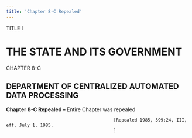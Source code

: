 ```yaml
---
title: 'Chapter 8-C Repealed'
---
```


TITLE I
                                             
THE STATE AND ITS GOVERNMENT
============================

CHAPTER 8-C
                                             
DEPARTMENT OF CENTRALIZED AUTOMATED DATA PROCESSING
---------------------------------------------------

**Chapter 8-C Repealed –** Entire Chapter was repealed


                                             [Repealed 1985, 399:24, III, eff. July 1, 1985.
                                             ]
